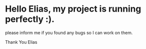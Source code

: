 # Hello Elias, my project is running perfectly :).

please inform me if you found any bugs so I can work on them.

Thank You Elias
